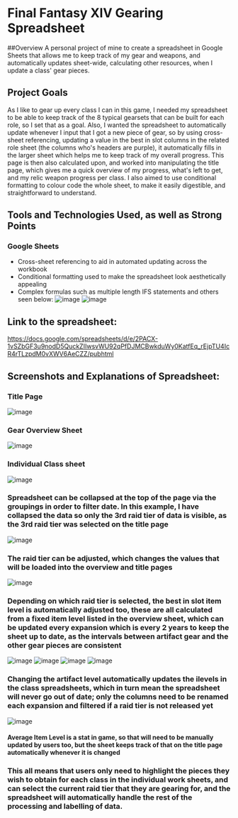 # Final Fantasy XIV Gearing Spreadsheet

##Overview
A personal project of mine to create a spreadsheet in Google Sheets that allows me to keep track of my gear and weapons, and automatically updates sheet-wide, calculating other resources, when I update a class' gear pieces.

## Project Goals
As I like to gear up every class I can in this game, I needed my spreadsheet to be able to keep track of the 8 typical gearsets that can be built for each role, so I set that as a goal. Also, I wanted the spreadsheet to automatically update whenever I input that I got a new piece of gear, so by using cross-sheet referencing, updating a value in the best in slot columns in the related role sheet (the columns who's headers are purple), it automatically fills in the larger sheet which helps me to keep track of my overall progress. This page is then also calculated upon, and worked into manipulating the title page, which gives me a quick overview of my progress, what's left to get, and my relic weapon progress per class. I also aimed to use conditional formatting to colour code the whole sheet, to make it easily digestible, and straightforward to understand.

## Tools and Technologies Used, as well as Strong Points
### Google Sheets
- Cross-sheet referencing to aid in automated updating across the workbook
- Conditional formatting used to make the spreadsheet look aesthetically appealing
- Complex formulas such as multiple length IFS statements and others seen below:
![image](https://github.com/Rayan-Arshed/Final-Fantasy-XIV-Gearing-Spreadsheet/assets/95011650/daf8f5ff-0ab6-466d-bbbf-e551520392d1)
![image](https://github.com/Rayan-Arshed/Final-Fantasy-XIV-Gearing-Spreadsheet/assets/95011650/e104fd9a-d037-42df-8add-e2f37be7cf64)

## Link to the spreadsheet:

https://docs.google.com/spreadsheets/d/e/2PACX-1vSZbGF3u9nodD5QuckZIIwsvWU92qPfDJMCBwkduWy0KatfEq_rEjpTU4IcR4rTLzpdM0vXWV6AeCZZ/pubhtml

## Screenshots and Explanations of Spreadsheet:

### Title Page

![image](https://github.com/Rayan-Arshed/Final-Fantasy-XIV-Gearing-Spreadsheet/assets/95011650/9f2c693c-b9e9-4198-90f0-555fffe3e420)

### Gear Overview Sheet

![image](https://github.com/Rayan-Arshed/Final-Fantasy-XIV-Gearing-Spreadsheet/assets/95011650/48f497a2-b212-4b90-9b4c-6bbd54ffdf54)

### Individual Class sheet

![image](https://github.com/Rayan-Arshed/Final-Fantasy-XIV-Gearing-Spreadsheet/assets/95011650/0fb3fdbb-de9d-4606-bcec-df4e32dd757b)

### Spreadsheet can be collapsed at the top of the page via the groupings in order to filter date. In this example, I have collapsed the data so only the 3rd raid tier of data is visible, as the 3rd raid tier was selected on the title page

![image](https://github.com/Rayan-Arshed/Final-Fantasy-XIV-Gearing-Spreadsheet/assets/95011650/5f5a582c-7729-4ba6-ae71-2fd4e9717de2)

### The raid tier can be adjusted, which changes the values that will be loaded into the overview and title pages

![image](https://github.com/Rayan-Arshed/Final-Fantasy-XIV-Gearing-Spreadsheet/assets/95011650/975c6522-4a75-4d1c-aeb3-925113f32e34)

### Depending on which raid tier is selected, the best in slot item level is automatically adjusted too, these are all calculated from a fixed item level listed in the overview sheet, which can be updated every expansion which is every 2 years to keep the sheet up to date, as the intervals between artifact gear and the other gear pieces are consistent 

![image](https://github.com/Rayan-Arshed/Final-Fantasy-XIV-Gearing-Spreadsheet/assets/95011650/4a5bf820-7950-4f4e-a09d-db6459bad39c)
![image](https://github.com/Rayan-Arshed/Final-Fantasy-XIV-Gearing-Spreadsheet/assets/95011650/4f4d88c1-ba1d-43a6-b0a1-2a39b239c75f)
![image](https://github.com/Rayan-Arshed/Final-Fantasy-XIV-Gearing-Spreadsheet/assets/95011650/79b2de5d-f282-4f95-a07d-6203d496359d)
![image](https://github.com/Rayan-Arshed/Final-Fantasy-XIV-Gearing-Spreadsheet/assets/95011650/23137960-f6c3-4cfc-b7b1-5fb2850bb77b)

### Changing the artifact level automatically updates the ilevels in the class spreadsheets, which in turn mean the spreadsheet will never go out of date; only the columns need to be renamed each expansion and filtered if a raid tier is not released yet

![image](https://github.com/Rayan-Arshed/Final-Fantasy-XIV-Gearing-Spreadsheet/assets/95011650/ef8b6fe2-6ddf-4781-a0e4-23f3b59f150f)
#### Average Item Level is a stat in game, so that will need to be manually updated by users too, but the sheet keeps track of that on the title page automatically whenever it is changed


### This all means that users only need to highlight the pieces they wish to obtain for each class in the individual work sheets, and can select the current raid tier that they are gearing for, and the spreadsheet will automatically handle the rest of the processing and labelling of data.
